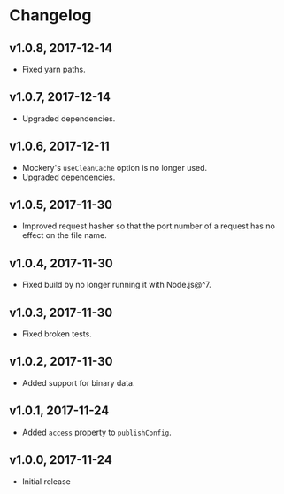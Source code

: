 # Changelog

## v1.0.8, 2017-12-14

- Fixed yarn paths.

## v1.0.7, 2017-12-14

- Upgraded dependencies.

## v1.0.6, 2017-12-11

- Mockery's `useCleanCache` option is no longer used.
- Upgraded dependencies.

## v1.0.5, 2017-11-30

- Improved request hasher so that the port number of a request has no effect on the file name.

## v1.0.4, 2017-11-30

- Fixed build by no longer running it with Node.js@^7.

## v1.0.3, 2017-11-30

- Fixed broken tests.

## v1.0.2, 2017-11-30

- Added support for binary data.

## v1.0.1, 2017-11-24

- Added `access` property to `publishConfig`.

## v1.0.0, 2017-11-24

- Initial release
